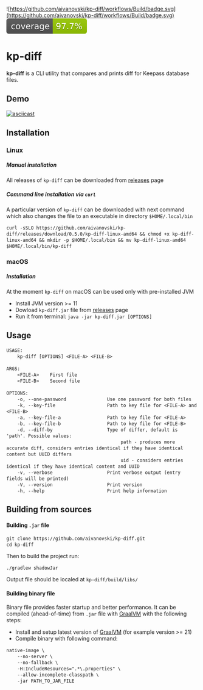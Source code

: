 ![https://github.com/aivanovski/kp-diff/workflows/Build/badge.svg](https://github.com/aivanovski/kp-diff/workflows/Build/badge.svg) ![Coverage](.github/badges/jacoco.svg)

# kp-diff
**kp-diff** is a CLI utility that compares and prints diff for Keepass database files.

## Demo
[![asciicast](https://asciinema.org/a/582798.svg)](https://asciinema.org/a/582798)

## Installation

### Linux

##### Manual installation
All releases of `kp-diff` can be downloaded from [releases](https://github.com/aivanovski/kp-diff/releases) page

##### Command line installation via `curl`
A particular version of `kp-diff` can be downloaded with next command which also changes the file to an executable in directory `$HOME/.local/bin`
```
curl -sSLO https://github.com/aivanovski/kp-diff/releases/download/0.5.0/kp-diff-linux-amd64 && chmod +x kp-diff-linux-amd64 && mkdir -p $HOME/.local/bin && mv kp-diff-linux-amd64 $HOME/.local/bin/kp-diff
```

### macOS
##### Installation
At the moment `kp-diff` on macOS can be used only with pre-installed JVM
- Install JVM version >= 11
- Dowload `kp-diff.jar` file from [releases](https://github.com/aivanovski/kp-diff/releases) page
- Run it from terminal: `java -jar kp-diff.jar [OPTIONS]`

## Usage
```
USAGE:
    kp-diff [OPTIONS] <FILE-A> <FILE-B>

ARGS:
    <FILE-A>    First file
    <FILE-B>    Second file

OPTIONS:
    -o, --one-password               Use one password for both files
    -k, --key-file                   Path to key file for <FILE-A> and <FILE-B>
    -a, --key-file-a                 Path to key file for <FILE-A>
    -b, --key-file-b                 Path to key file for <FILE-B>
    -d, --diff-by                    Type of differ, default is 'path'. Possible values:
                                          path - produces more accurate diff, considers entries identical if they have identical content but UUID differs
                                          uid - considers entries identical if they have identical content and UUID
    -v, --verbose                    Print verbose output (entry fields will be printed)
    -V, --version                    Print version
    -h, --help                       Print help information
```

## Building from sources
#### Building `.jar` file
```
git clone https://github.com/aivanovski/kp-diff.git
cd kp-diff
```
Then to build the project run:
```
./gradlew shadowJar
```
Output file should be localed at `kp-diff/build/libs/`

#### Building binary file
Binary file provides faster startup and better performance. It can be compiled (ahead-of-time) from `.jar` file with [GraalVM](https://www.graalvm.org/) with
the following steps:
- Install and setup latest version of [GraalVM](https://www.graalvm.org/) (for example version >= 21)
- Compile binary with following command:
```
native-image \
    --no-server \
    --no-fallback \
    -H:IncludeResources=".*\.properties" \
    --allow-incomplete-classpath \
    -jar PATH_TO_JAR_FILE
```
